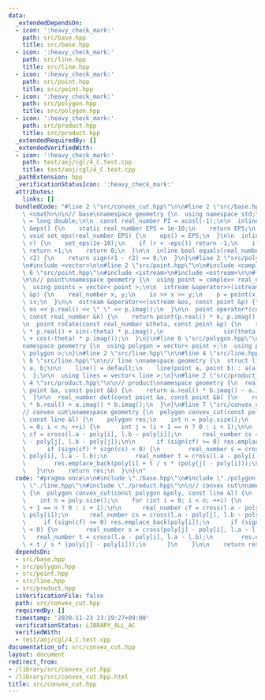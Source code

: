 ```yaml
---
data:
  _extendedDependsOn:
  - icon: ':heavy_check_mark:'
    path: src/base.hpp
    title: src/base.hpp
  - icon: ':heavy_check_mark:'
    path: src/line.hpp
    title: src/line.hpp
  - icon: ':heavy_check_mark:'
    path: src/point.hpp
    title: src/point.hpp
  - icon: ':heavy_check_mark:'
    path: src/polygon.hpp
    title: src/polygon.hpp
  - icon: ':heavy_check_mark:'
    path: src/product.hpp
    title: src/product.hpp
  _extendedRequiredBy: []
  _extendedVerifiedWith:
  - icon: ':heavy_check_mark:'
    path: test/aoj/cgl/4_C.test.cpp
    title: test/aoj/cgl/4_C.test.cpp
  _pathExtension: hpp
  _verificationStatusIcon: ':heavy_check_mark:'
  attributes:
    links: []
  bundledCode: "#line 2 \"src/convex_cut.hpp\"\n\n#line 2 \"src/base.hpp\"\n\n#include\
    \ <cmath>\n\n// base\nnamespace geometry {\n  using namespace std;\n  using real_number\
    \ = long double;\n\n  const real_number PI = acosl(-1);\n\n  inline static real_number\
    \ &eps() {\n    static real_number EPS = 1e-10;\n    return EPS;\n  }\n\n  static\
    \ void set_eps(real_number EPS) {\n    eps() = EPS;\n  }\n\n  inline int sign(real_number\
    \ r) {\n    set_eps(1e-10);\n    if (r < -eps()) return -1;\n    if (r > +eps())\
    \ return +1;\n    return 0;\n  }\n\n  inline bool equals(real_number r1, real_number\
    \ r2) {\n    return sign(r1 - r2) == 0;\n  }\n}\n#line 2 \"src/polygon.hpp\"\n\
    \n#include <vector>\n\n#line 2 \"src/point.hpp\"\n\n#include <complex>\n#line\
    \ 6 \"src/point.hpp\"\n#include <istream>\n#include <ostream>\n\n#line 10 \"src/point.hpp\"\
    \n\n// point\nnamespace geometry {\n  using point = complex< real_number >;\n\
    \  using points = vector< point >;\n\n  istream &operator>>(istream &is, point\
    \ &p) {\n    real_number x, y;\n    is >> x >> y;\n    p = point(x, y);\n    return\
    \ is;\n  }\n\n  ostream &operator<<(ostream &os, const point &p) {\n    return\
    \ os << p.real() << \" \" << p.imag();\n  }\n\n  point operator*(const point &p,\
    \ const real_number &k) {\n    return point(p.real() * k, p.imag() * k);\n  }\n\
    \n  point rotate(const real_number &theta, const point &p) {\n    return point(cos(theta)\
    \ * p.real() + sin(-theta) * p.imag(),\n                 sin(theta) * p.real()\
    \ + cos(-theta) * p.imag());\n  }\n}\n#line 6 \"src/polygon.hpp\"\n\n// polygon\n\
    namespace geometry {\n  using polygon = vector< point >;\n  using polygons = vector<\
    \ polygon >;\n}\n#line 2 \"src/line.hpp\"\n\n#line 4 \"src/line.hpp\"\n\n#line\
    \ 6 \"src/line.hpp\"\n\n// line \nnamespace geometry {\n  struct line {\n    point\
    \ a, b;\n\n    line() = default;\n    line(point a, point b) : a(a), b(b) {}\n\
    \  };\n\n  using lines = vector< line >;\n}\n#line 2 \"src/product.hpp\"\n\n#line\
    \ 4 \"src/product.hpp\"\n\n// product\nnamespace geometry {\n  real_number cross(const\
    \ point &a, const point &b) {\n    return a.real() * b.imag() - a.imag() * b.real();\n\
    \  }\n\n  real_number dot(const point &a, const point &b) {\n    return a.real()\
    \ * b.real() + a.imag() * b.imag();\n  }\n}\n#line 7 \"src/convex_cut.hpp\"\n\n\
    // convex cut\nnamespace geometry {\n  polygon convex_cut(const polygon &poly,\
    \ const line &l) {\n    polygon res;\n    int n = poly.size();\n    for (int i\
    \ = 0; i < n; ++i) {\n      int j = (i + 1 == n ? 0 : i + 1);\n\n      real_number\
    \ cf = cross(l.a - poly[i], l.b - poly[i]);\n      real_number cs = cross(l.a\
    \ - poly[j], l.b - poly[j]);\n\n      if (sign(cf) >= 0) res.emplace_back(poly[i]);\n\
    \      if (sign(cf) * sign(cs) < 0) {\n        real_number s = cross(poly[j] -\
    \ poly[i], l.a - l.b);\n        real_number t = cross(l.a - poly[i], l.a - l.b);\n\
    \        res.emplace_back(poly[i] + t / s * (poly[j] - poly[i]));\n      }\n \
    \   }\n\n    return res;\n  }\n}\n"
  code: "#pragma once\n\n#include \"./base.hpp\"\n#include \"./polygon.hpp\"\n#include\
    \ \"./line.hpp\"\n#include \"./product.hpp\"\n\n// convex cut\nnamespace geometry\
    \ {\n  polygon convex_cut(const polygon &poly, const line &l) {\n    polygon res;\n\
    \    int n = poly.size();\n    for (int i = 0; i < n; ++i) {\n      int j = (i\
    \ + 1 == n ? 0 : i + 1);\n\n      real_number cf = cross(l.a - poly[i], l.b -\
    \ poly[i]);\n      real_number cs = cross(l.a - poly[j], l.b - poly[j]);\n\n \
    \     if (sign(cf) >= 0) res.emplace_back(poly[i]);\n      if (sign(cf) * sign(cs)\
    \ < 0) {\n        real_number s = cross(poly[j] - poly[i], l.a - l.b);\n     \
    \   real_number t = cross(l.a - poly[i], l.a - l.b);\n        res.emplace_back(poly[i]\
    \ + t / s * (poly[j] - poly[i]));\n      }\n    }\n\n    return res;\n  }\n}\n"
  dependsOn:
  - src/base.hpp
  - src/polygon.hpp
  - src/point.hpp
  - src/line.hpp
  - src/product.hpp
  isVerificationFile: false
  path: src/convex_cut.hpp
  requiredBy: []
  timestamp: '2020-11-23 23:19:27+09:00'
  verificationStatus: LIBRARY_ALL_AC
  verifiedWith:
  - test/aoj/cgl/4_C.test.cpp
documentation_of: src/convex_cut.hpp
layout: document
redirect_from:
- /library/src/convex_cut.hpp
- /library/src/convex_cut.hpp.html
title: src/convex_cut.hpp
---
```

